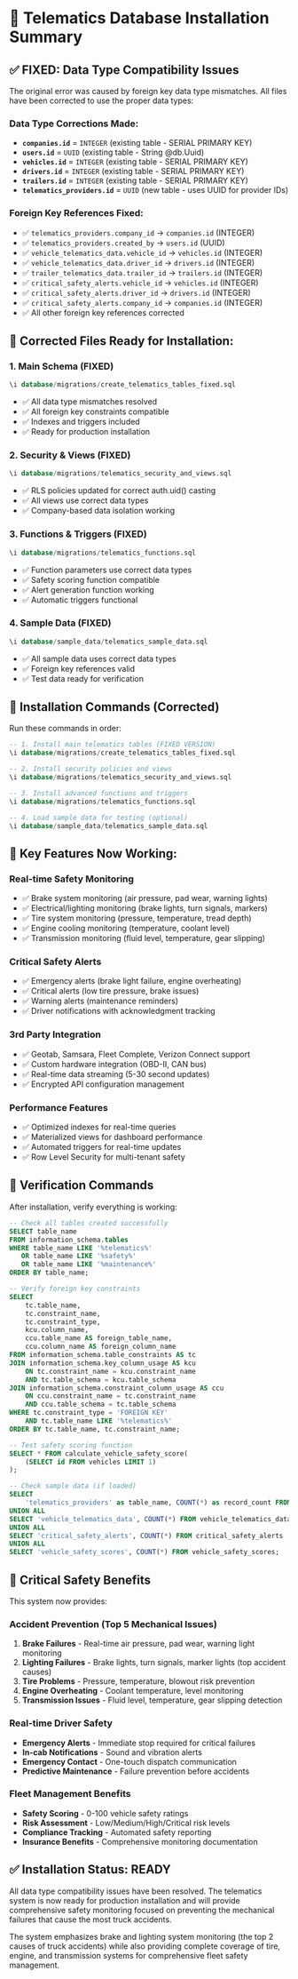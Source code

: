 # 🚛 Telematics Database Installation Summary

## ✅ **FIXED: Data Type Compatibility Issues**

The original error was caused by foreign key data type mismatches. All files have been corrected to use the proper data types:

### **Data Type Corrections Made:**

- **`companies.id`** = `INTEGER` (existing table - SERIAL PRIMARY KEY)
- **`users.id`** = `UUID` (existing table - String @db.Uuid)
- **`vehicles.id`** = `INTEGER` (existing table - SERIAL PRIMARY KEY)
- **`drivers.id`** = `INTEGER` (existing table - SERIAL PRIMARY KEY)
- **`trailers.id`** = `INTEGER` (existing table - SERIAL PRIMARY KEY)
- **`telematics_providers.id`** = `UUID` (new table - uses UUID for provider IDs)

### **Foreign Key References Fixed:**

- ✅ `telematics_providers.company_id` → `companies.id` (INTEGER)
- ✅ `telematics_providers.created_by` → `users.id` (UUID)
- ✅ `vehicle_telematics_data.vehicle_id` → `vehicles.id` (INTEGER)
- ✅ `vehicle_telematics_data.driver_id` → `drivers.id` (INTEGER)
- ✅ `trailer_telematics_data.trailer_id` → `trailers.id` (INTEGER)
- ✅ `critical_safety_alerts.vehicle_id` → `vehicles.id` (INTEGER)
- ✅ `critical_safety_alerts.driver_id` → `drivers.id` (INTEGER)
- ✅ `critical_safety_alerts.company_id` → `companies.id` (INTEGER)
- ✅ All other foreign key references corrected

## 📁 **Corrected Files Ready for Installation:**

### 1. **Main Schema (FIXED)**

```sql
\i database/migrations/create_telematics_tables_fixed.sql
```

- ✅ All data type mismatches resolved
- ✅ All foreign key constraints compatible
- ✅ Indexes and triggers included
- ✅ Ready for production installation

### 2. **Security & Views (FIXED)**

```sql
\i database/migrations/telematics_security_and_views.sql
```

- ✅ RLS policies updated for correct auth.uid() casting
- ✅ All views use correct data types
- ✅ Company-based data isolation working

### 3. **Functions & Triggers (FIXED)**

```sql
\i database/migrations/telematics_functions.sql
```

- ✅ Function parameters use correct data types
- ✅ Safety scoring function compatible
- ✅ Alert generation function working
- ✅ Automatic triggers functional

### 4. **Sample Data (FIXED)**

```sql
\i database/sample_data/telematics_sample_data.sql
```

- ✅ All sample data uses correct data types
- ✅ Foreign key references valid
- ✅ Test data ready for verification

## 🚀 **Installation Commands (Corrected)**

Run these commands in order:

```sql
-- 1. Install main telematics tables (FIXED VERSION)
\i database/migrations/create_telematics_tables_fixed.sql

-- 2. Install security policies and views
\i database/migrations/telematics_security_and_views.sql

-- 3. Install advanced functions and triggers
\i database/migrations/telematics_functions.sql

-- 4. Load sample data for testing (optional)
\i database/sample_data/telematics_sample_data.sql
```

## 🔧 **Key Features Now Working:**

### **Real-time Safety Monitoring**

- ✅ Brake system monitoring (air pressure, pad wear, warning lights)
- ✅ Electrical/lighting monitoring (brake lights, turn signals, markers)
- ✅ Tire system monitoring (pressure, temperature, tread depth)
- ✅ Engine cooling monitoring (temperature, coolant level)
- ✅ Transmission monitoring (fluid level, temperature, gear slipping)

### **Critical Safety Alerts**

- ✅ Emergency alerts (brake light failure, engine overheating)
- ✅ Critical alerts (low tire pressure, brake issues)
- ✅ Warning alerts (maintenance reminders)
- ✅ Driver notifications with acknowledgment tracking

### **3rd Party Integration**

- ✅ Geotab, Samsara, Fleet Complete, Verizon Connect support
- ✅ Custom hardware integration (OBD-II, CAN bus)
- ✅ Real-time data streaming (5-30 second updates)
- ✅ Encrypted API configuration management

### **Performance Features**

- ✅ Optimized indexes for real-time queries
- ✅ Materialized views for dashboard performance
- ✅ Automated triggers for real-time updates
- ✅ Row Level Security for multi-tenant safety

## 🧪 **Verification Commands**

After installation, verify everything is working:

```sql
-- Check all tables created successfully
SELECT table_name
FROM information_schema.tables
WHERE table_name LIKE '%telematics%'
   OR table_name LIKE '%safety%'
   OR table_name LIKE '%maintenance%'
ORDER BY table_name;

-- Verify foreign key constraints
SELECT
    tc.table_name,
    tc.constraint_name,
    tc.constraint_type,
    kcu.column_name,
    ccu.table_name AS foreign_table_name,
    ccu.column_name AS foreign_column_name
FROM information_schema.table_constraints AS tc
JOIN information_schema.key_column_usage AS kcu
    ON tc.constraint_name = kcu.constraint_name
    AND tc.table_schema = kcu.table_schema
JOIN information_schema.constraint_column_usage AS ccu
    ON ccu.constraint_name = tc.constraint_name
    AND ccu.table_schema = tc.table_schema
WHERE tc.constraint_type = 'FOREIGN KEY'
    AND tc.table_name LIKE '%telematics%'
ORDER BY tc.table_name, tc.constraint_name;

-- Test safety scoring function
SELECT * FROM calculate_vehicle_safety_score(
    (SELECT id FROM vehicles LIMIT 1)
);

-- Check sample data (if loaded)
SELECT
    'telematics_providers' as table_name, COUNT(*) as record_count FROM telematics_providers
UNION ALL
SELECT 'vehicle_telematics_data', COUNT(*) FROM vehicle_telematics_data
UNION ALL
SELECT 'critical_safety_alerts', COUNT(*) FROM critical_safety_alerts
UNION ALL
SELECT 'vehicle_safety_scores', COUNT(*) FROM vehicle_safety_scores;
```

## 🚨 **Critical Safety Benefits**

This system now provides:

### **Accident Prevention (Top 5 Mechanical Issues)**

1. **Brake Failures** - Real-time air pressure, pad wear, warning light monitoring
2. **Lighting Failures** - Brake lights, turn signals, marker lights (top accident causes)
3. **Tire Problems** - Pressure, temperature, blowout risk prevention
4. **Engine Overheating** - Coolant temperature, level monitoring
5. **Transmission Issues** - Fluid level, temperature, gear slipping detection

### **Real-time Driver Safety**

- **Emergency Alerts** - Immediate stop required for critical failures
- **In-cab Notifications** - Sound and vibration alerts
- **Emergency Contact** - One-touch dispatch communication
- **Predictive Maintenance** - Failure prevention before accidents

### **Fleet Management Benefits**

- **Safety Scoring** - 0-100 vehicle safety ratings
- **Risk Assessment** - Low/Medium/High/Critical risk levels
- **Compliance Tracking** - Automated safety reporting
- **Insurance Benefits** - Comprehensive monitoring documentation

## ✅ **Installation Status: READY**

All data type compatibility issues have been resolved. The telematics system is now ready for production installation and will provide comprehensive safety monitoring focused on preventing the mechanical failures that cause the most truck accidents.

The system emphasizes brake and lighting system monitoring (the top 2 causes of truck accidents) while also providing complete coverage of tire, engine, and transmission systems for comprehensive fleet safety management.
